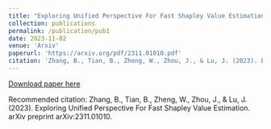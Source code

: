 ```yaml
---
title: "Exploring Unified Perspective For Fast Shapley Value Estimation"
collection: publications
permalink: /publication/pub1
date: 2023-11-02
venue: 'Arxiv'
paperurl: 'https://arxiv.org/pdf/2311.01010.pdf'
citation: 'Zhang, B., Tian, B., Zheng, W., Zhou, J., & Lu, J. (2023). Exploring Unified Perspective For Fast Shapley Value Estimation. arXiv preprint arXiv:2311.01010.'
---
```


[Download paper here](https://arxiv.org/pdf/2311.01010.pdf)

Recommended citation: Zhang, B., Tian, B., Zheng, W., Zhou, J., & Lu, J. (2023). Exploring Unified Perspective For Fast Shapley Value Estimation. arXiv preprint arXiv:2311.01010.
